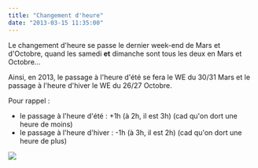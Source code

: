 ```yaml
---
title: "Changement d'heure"
date: "2013-03-15 11:35:00"
---
```

Le changement d'heure se passe le dernier week-end de Mars et d'Octobre, quand les samedi <b>et</b> dimanche sont tous les deux en Mars et Octobre...

Ainsi, en 2013, le passage à l'heure d'été se fera le WE du 30/31 Mars et le passage à l'heure d'hiver le WE du 26/27 Octobre.

Pour rappel :


- le passage à l'heure d'été : +1h (à 2h, il est 3h) (cad qu'on dort une heure de moins)
- le passage à l'heure d'hiver : -1h (à 3h, il est 2h) (cad qu'on dort une heure de plus)


<a href="http://1.bp.blogspot.com/-q1NObfLr78A/UUL74f2P37I/AAAAAAAADrM/fm1B_SQ_ayM/s1600/heure.jpg" imageanchor="1" ><img border="0" src="http://1.bp.blogspot.com/-q1NObfLr78A/UUL74f2P37I/AAAAAAAADrM/fm1B_SQ_ayM/s320/heure.jpg" /></a>
